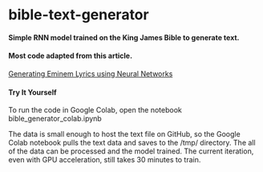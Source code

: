 # bible-text-generator

#### Simple RNN model trained on the King James Bible to generate text.

#### Most code adapted from this article.
[Generating Eminem Lyrics using Neural Networks](https://towardsdatascience.com/generating-eminem-lyrics-using-neural-networks-96e7f9c45e8a)

#### Try It Yourself
To run the code in Google Colab, open the notebook bible_generator_colab.ipynb

The data is small enough to host the text file on GitHub, so the Google Colab notebook pulls
the text data and saves to the /tmp/ directory.  The all of the data can be processed and
the model trained.  The current iteration, even with GPU acceleration, still takes 30 minutes
to train.
